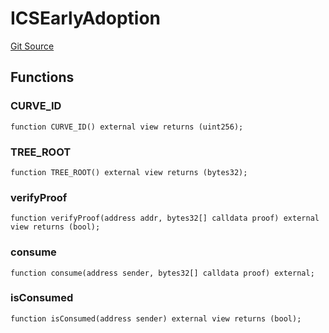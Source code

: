 # ICSEarlyAdoption

[Git Source](https://github.com/lidofinance/community-staking-module/blob/49f6937ff74cffecb74206f771c12be0e9e28448/src/interfaces/ICSEarlyAdoption.sol)

## Functions

### CURVE_ID

```solidity
function CURVE_ID() external view returns (uint256);
```

### TREE_ROOT

```solidity
function TREE_ROOT() external view returns (bytes32);
```

### verifyProof

```solidity
function verifyProof(address addr, bytes32[] calldata proof) external view returns (bool);
```

### consume

```solidity
function consume(address sender, bytes32[] calldata proof) external;
```

### isConsumed

```solidity
function isConsumed(address sender) external view returns (bool);
```
